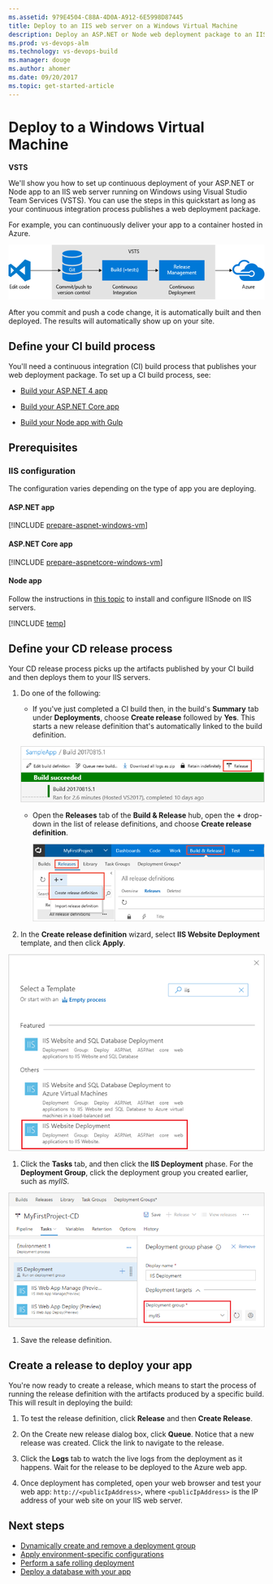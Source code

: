 ```yaml
---
ms.assetid: 979E4504-C88A-4D0A-A912-6E5998D87445
title: Deploy to an IIS web server on a Windows Virtual Machine
description: Deploy an ASP.NET or Node web deployment package to an IIS web server on a Windows virtual machine using Deployment Groups
ms.prod: vs-devops-alm
ms.technology: vs-devops-build
ms.manager: douge
ms.author: ahomer
ms.date: 09/20/2017
ms.topic: get-started-article
---
```


# Deploy to a Windows Virtual Machine

**VSTS**

We'll show you how to set up continuous deployment of your ASP.NET or Node app to an IIS web server running on Windows using
Visual Studio Team Services (VSTS). You can use the steps in this quickstart as long as your continuous integration process publishes a web deployment package.

For example, you can continuously deliver your app to a container hosted in Azure.

![A typical release pipeline for web applications](azure/_shared/_img/vscode-git-ci-cd-to-azure.png)

After you commit and push a code change, it is automatically built and then deployed. The results will automatically show up on your site.

## Define your CI build process

You'll need a continuous integration (CI) build process that publishes your web deployment package. To set up a CI build process, see:

* [Build your ASP.NET 4 app](../aspnet/build-aspnet-4.md)

* [Build your ASP.NET Core app](../aspnet/build-aspnet-core.md)

* [Build your Node app with Gulp](../nodejs/build-gulp.md)

## Prerequisites

### IIS configuration

The configuration varies depending on the type of app you are deploying.

#### ASP.NET app

[!INCLUDE [prepare-aspnet-windows-vm](../_shared/prepare-aspnet-windows-vm.md)]

#### ASP.NET Core app

[!INCLUDE [prepare-aspnetcore-windows-vm](../_shared/prepare-aspnetcore-windows-vm.md)]

#### Node app

Follow the instructions in [this topic](https://github.com/tjanczuk/iisnode) to install and configure IISnode on IIS servers.

[!INCLUDE [temp](../_shared/create-deployment-group.md)]

## Define your CD release process

Your CD release process picks up the artifacts published by your CI build and then deploys them to your IIS servers.

1. Do one of the following:

   * If you've just completed a CI build then, in the build's **Summary** tab under **Deployments**,
     choose **Create release** followed by **Yes**. This starts a new release definition that's automatically linked to the build definition.

    ![Creating a new release definition from the build summary](../_shared/_img/release-from-build-summary.png)

   * Open the **Releases** tab of the **Build &amp; Release** hub, open the **+** drop-down
     in the list of release definitions, and choose **Create release definition**.

     ![Creating a new release definition in the Releases page](../_shared/_img/release-from-release-page.png)

1. In the **Create release definition** wizard, select **IIS Website Deployment** template, and then click **Apply**.

 ![Screenshot showing IIS website deployment template](../_shared/_img/aspnet-core-to-windows-vm/select-iis-website-deployment-release-template.png)

1. Click the **Tasks** tab, and then click the **IIS Deployment** phase. For the **Deployment Group**, click the deployment group you created earlier, such as *myIIS*.

 ![iis deployment group in release definition](../_shared/_img/aspnet-core-to-windows-vm/iis-deployment-group-in-release-definition.png)

1. Save the release definition.

## Create a release to deploy your app

You're now ready to create a release, which means to start the process of running the release definition with the artifacts produced by a specific build. This will result in deploying the build:

1. To test the release definition, click **Release** and then **Create Release**.

1. On the Create new release dialog box, click **Queue**. Notice that a new release was created. Click the link to navigate to the release.

1. Click the **Logs** tab to watch the live logs from the deployment as it happens. Wait for the release to be deployed to the Azure web app.

1. Once deployment has completed, open your web browser and test your web app: `http://<publicIpAddress>`, where `<publicIpAddress>` is the IP address of your web site on your IIS web server.

## Next steps

* [Dynamically create and remove a deployment group](howto-webdeploy-iis-deploygroups.md#depgroup)
* [Apply environment-specific configurations](howto-webdeploy-iis-deploygroups.md#envirconfig)
* [Perform a safe rolling deployment](howto-webdeploy-iis-deploygroups.md#rolling)
* [Deploy a database with your app](howto-webdeploy-iis-deploygroups.md#database)
